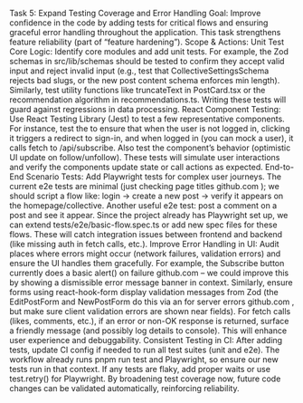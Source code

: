 Task 5: Expand Testing Coverage and Error Handling
Goal: Improve confidence in the code by adding tests for critical flows and ensuring graceful error handling throughout the application. This task strengthens feature reliability (part of “feature hardening”).
Scope & Actions:
Unit Test Core Logic: Identify core modules and add unit tests. For example, the Zod schemas in src/lib/schemas should be tested to confirm they accept valid input and reject invalid input (e.g., test that CollectiveSettingsSchema rejects bad slugs, or the new post content schema enforces min length). Similarly, test utility functions like truncateText in PostCard.tsx or the recommendation algorithm in recommendations.ts. Writing these tests will guard against regressions in data processing.
React Component Testing: Use React Testing Library (Jest) to test a few representative components. For instance, test the <SubscribeButton> to ensure that when the user is not logged in, clicking it triggers a redirect to sign-in, and when logged in (you can mock a user), it calls fetch to /api/subscribe. Also test the <FollowButton> component’s behavior (optimistic UI update on follow/unfollow). These tests will simulate user interactions and verify the components update state or call actions as expected.
End-to-End Scenario Tests: Add Playwright tests for complex user journeys. The current e2e tests are minimal (just checking page titles
github.com
); we should script a flow like: login -> create a new post -> verify it appears on the homepage/collective. Another useful e2e test: post a comment on a post and see it appear. Since the project already has Playwright set up, we can extend tests/e2e/basic-flow.spec.ts or add new spec files for these flows. These will catch integration issues between frontend and backend (like missing auth in fetch calls, etc.).
Improve Error Handling in UI: Audit places where errors might occur (network failures, validation errors) and ensure the UI handles them gracefully. For example, the Subscribe button currently does a basic alert() on failure
github.com
 – we could improve this by showing a dismissible error message banner in context. Similarly, ensure forms using react-hook-form display validation messages from Zod (the EditPostForm and NewPostForm do this via an <Alert> for server errors
github.com
, but make sure client validation errors are shown near fields). For fetch calls (likes, comments, etc.), if an error or non-OK response is returned, surface a friendly message (and possibly log details to console). This will enhance user experience and debuggability.
Consistent Testing in CI: After adding tests, update CI config if needed to run all test suites (unit and e2e). The workflow already runs pnpm run test and Playwright, so ensure our new tests run in that context. If any tests are flaky, add proper waits or use test.retry() for Playwright. By broadening test coverage now, future code changes can be validated automatically, reinforcing reliability.

